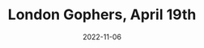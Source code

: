 ---
title: "London Gophers, April 19th"
date: 2022-11-06
summary: RSVP opens Wednesday, April 5, 2023 12:00 PM
showSummary: true
externalUrl: "https://www.meetup.com/londongophers/events/290256481/"
---